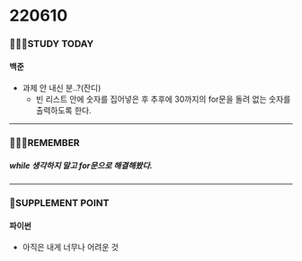 # 220610

### 👨🏼‍🏫STUDY TODAY

#### 백준

- 과제 안 내신 분..?(잔디)
  - 빈 리스트 안에 숫자를 집어넣은 후 추후에 30까지의 for문을 돌려 없는 숫자를 출력하도록 한다.

---

### 💆🏼‍♂️REMEMBER

##### while 생각하지 말고 for문으로 해결해봤다.

---

### 💫SUPPLEMENT POINT

#### 파이썬

- 아직은 내게 너무나 어려운 것
